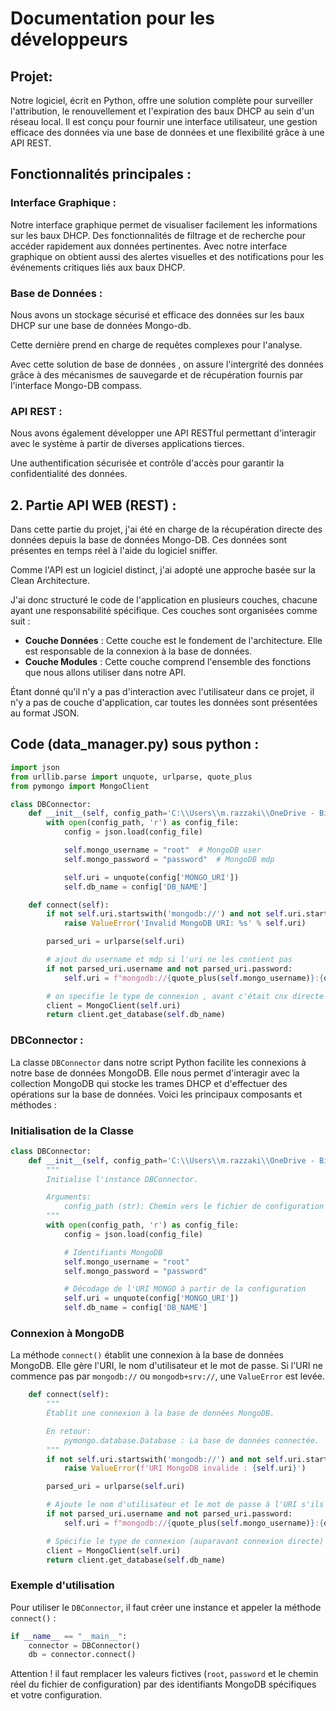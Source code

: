 # Documentation pour les développeurs


## Projet: 

Notre logiciel, écrit en Python, offre une solution complète pour surveiller l'attribution, le renouvellement et l'expiration des baux DHCP au sein d'un réseau local. Il est conçu pour fournir une interface utilisateur, une gestion efficace des données via une base de données et une flexibilité grâce à une API REST.

## Fonctionnalités principales :

### Interface Graphique :

Notre interface graphique permet de visualiser facilement les informations sur les baux DHCP.
Des fonctionnalités de filtrage et de recherche pour accéder rapidement aux données pertinentes.
Avec notre interface graphique on obtient aussi des alertes visuelles et des notifications pour les événements critiques liés aux baux DHCP.

### Base de Données :

Nous avons un stockage sécurisé et efficace des données sur les baux DHCP sur une base de données Mongo-db.

Cette dernière prend en charge de requêtes complexes pour l'analyse.

Avec cette solution de base de données , on assure l'intergrité des données grâce à des mécanismes de sauvegarde et de récupération fournis par l'interface Mongo-DB compass.


### API REST :

Nous avons également développer une API RESTful permettant d'interagir avec le système à partir de diverses applications tierces.

Une authentification sécurisée et contrôle d'accès pour garantir la confidentialité des données.


## 2. Partie API WEB (REST) : 

Dans cette partie du projet, j'ai été en charge de la récupération directe des données depuis la base de données Mongo-DB. Ces données sont présentes en temps réel à l'aide du logiciel sniffer.

Comme l'API est un logiciel distinct, j'ai adopté une approche basée sur la Clean Architecture.

J'ai donc structuré le code de l'application en plusieurs couches, chacune ayant une responsabilité spécifique. Ces couches sont organisées comme suit :

- **Couche Données** : Cette couche est le fondement de l'architecture. Elle est responsable de la connexion à la base de données.
- **Couche Modules** : Cette couche comprend l'ensemble des fonctions que nous allons utiliser dans notre API.

Étant donné qu'il n'y a pas d'interaction avec l'utilisateur dans ce projet, il n'y a pas de couche d'application, car toutes les données sont présentées au format JSON.


## Code (data_manager.py) sous python : 


```python
import json
from urllib.parse import unquote, urlparse, quote_plus
from pymongo import MongoClient

class DBConnector:
    def __init__(self, config_path='C:\\Users\\m.razzaki\\OneDrive - Biodiv-wind\\Bureau\\SAE501\\SAE501\\ApiWeb\\appsettings.json'):
        with open(config_path, 'r') as config_file:
            config = json.load(config_file)

            self.mongo_username = "root"  # MongoDB user
            self.mongo_password = "password"  # MongoDB mdp

            self.uri = unquote(config['MONGO_URI'])
            self.db_name = config['DB_NAME']

    def connect(self):
        if not self.uri.startswith('mongodb://') and not self.uri.startswith('mongodb+srv://'):
            raise ValueError('Invalid MongoDB URI: %s' % self.uri)

        parsed_uri = urlparse(self.uri)

        # ajout du username et mdp si l'uri ne les contient pas
        if not parsed_uri.username and not parsed_uri.password:
            self.uri = f"mongodb://{quote_plus(self.mongo_username)}:{quote_plus(self.mongo_password)}@{parsed_uri.hostname}:{parsed_uri.port}{parsed_uri.path}"

        # on specifie le type de connexion , avant c'était cnx directe
        client = MongoClient(self.uri)
        return client.get_database(self.db_name)


```



### DBConnector :
La classe `DBConnector` dans notre script Python facilite les connexions à notre base de données MongoDB. Elle nous permet d'interagir avec la collection MongoDB qui stocke les trames DHCP et d'effectuer des opérations sur la base de données. Voici les principaux composants et méthodes :

### Initialisation de la Classe

```python
class DBConnector:
    def __init__(self, config_path='C:\\Users\\m.razzaki\\OneDrive - Biodiv-wind\\Bureau\\SAE501\\SAE501\\ApiWeb\\appsettings.json'):
        """
        Initialise l'instance DBConnector.

        Arguments:
            config_path (str): Chemin vers le fichier de configuration (par défaut : appsettings.json).
        """
        with open(config_path, 'r') as config_file:
            config = json.load(config_file)

            # Identifiants MongoDB
            self.mongo_username = "root"
            self.mongo_password = "password"

            # Décodage de l'URI MONGO à partir de la configuration
            self.uri = unquote(config['MONGO_URI'])
            self.db_name = config['DB_NAME']
```

### Connexion à MongoDB

La méthode `connect()` établit une connexion à la base de données MongoDB. Elle gère l'URI, le nom d'utilisateur et le mot de passe. Si l'URI ne commence pas par `mongodb://` ou `mongodb+srv://`, une `ValueError` est levée.

```python
    def connect(self):
        """
        Établit une connexion à la base de données MongoDB.

        En retour:
            pymongo.database.Database : La base de données connectée.
        """
        if not self.uri.startswith('mongodb://') and not self.uri.startswith('mongodb+srv://'):
            raise ValueError(f'URI MongoDB invalide : {self.uri}')

        parsed_uri = urlparse(self.uri)

        # Ajoute le nom d'utilisateur et le mot de passe à l'URI s'ils ne sont pas déjà présents
        if not parsed_uri.username and not parsed_uri.password:
            self.uri = f"mongodb://{quote_plus(self.mongo_username)}:{quote_plus(self.mongo_password)}@{parsed_uri.hostname}:{parsed_uri.port}{parsed_uri.path}"

        # Spécifie le type de connexion (auparavant connexion directe)
        client = MongoClient(self.uri)
        return client.get_database(self.db_name)
```

### Exemple d'utilisation

Pour utiliser le `DBConnector`, il faut créer une instance et appeler la méthode `connect()` :

```python
if __name__ == "__main__":
    connector = DBConnector()
    db = connector.connect()
```

Attention ! il faut remplacer les valeurs fictives (`root`, `password` et le chemin réel du fichier de configuration) par des identifiants MongoDB spécifiques et votre configuration.
